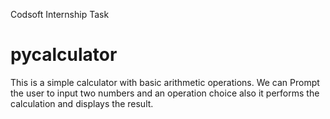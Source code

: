 Codsoft Internship Task
# pycalculator
This is a simple calculator with basic arithmetic operations. We can Prompt the user to input two numbers and an operation choice also it performs the calculation and displays the result.
